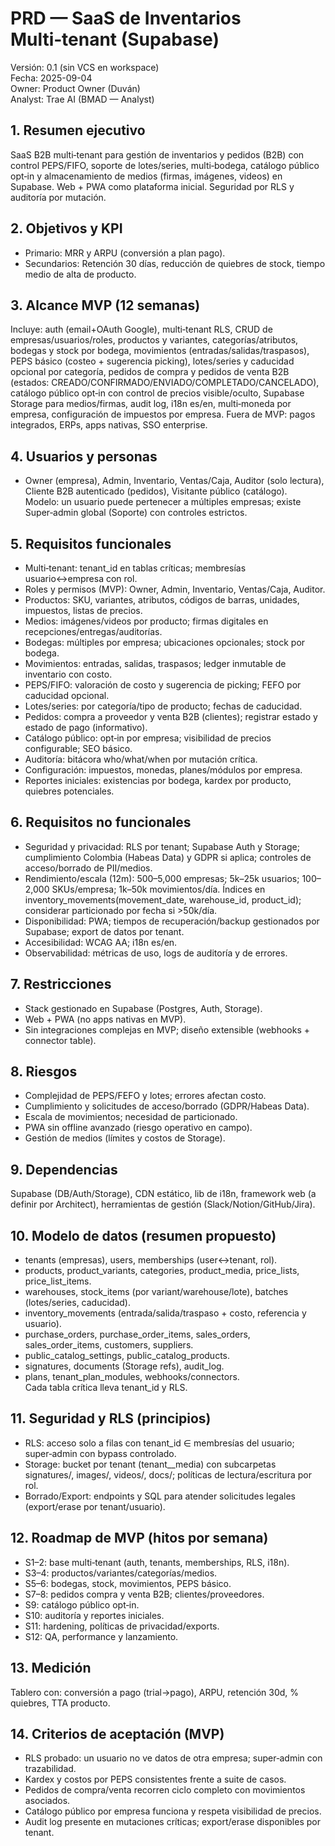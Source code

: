 # PRD — SaaS de Inventarios Multi‑tenant (Supabase)

Versión: 0.1 (sin VCS en workspace)  
Fecha: 2025-09-04  
Owner: Product Owner (Duván)  
Analyst: Trae AI (BMAD — Analyst)

## 1. Resumen ejecutivo
SaaS B2B multi‑tenant para gestión de inventarios y pedidos (B2B) con control PEPS/FIFO, soporte de lotes/series, multi‑bodega, catálogo público opt‑in y almacenamiento de medios (firmas, imágenes, videos) en Supabase. Web + PWA como plataforma inicial. Seguridad por RLS y auditoría por mutación.

## 2. Objetivos y KPI
- Primario: MRR y ARPU (conversión a plan pago).  
- Secundarios: Retención 30 días, reducción de quiebres de stock, tiempo medio de alta de producto.

## 3. Alcance MVP (12 semanas)
Incluye: auth (email+OAuth Google), multi‑tenant RLS, CRUD de empresas/usuarios/roles, productos y variantes, categorías/atributos, bodegas y stock por bodega, movimientos (entradas/salidas/traspasos), PEPS básico (costeo + sugerencia picking), lotes/series y caducidad opcional por categoría, pedidos de compra y pedidos de venta B2B (estados: CREADO/CONFIRMADO/ENVIADO/COMPLETADO/CANCELADO), catálogo público opt‑in con control de precios visible/oculto, Supabase Storage para medios/firmas, audit log, i18n es/en, multi‑moneda por empresa, configuración de impuestos por empresa. Fuera de MVP: pagos integrados, ERPs, apps nativas, SSO enterprise.

## 4. Usuarios y personas
- Owner (empresa), Admin, Inventario, Ventas/Caja, Auditor (solo lectura), Cliente B2B autenticado (pedidos), Visitante público (catálogo).  
Modelo: un usuario puede pertenecer a múltiples empresas; existe Super‑admin global (Soporte) con controles estrictos.

## 5. Requisitos funcionales
- Multi‑tenant: tenant_id en tablas críticas; membresías usuario↔empresa con rol.  
- Roles y permisos (MVP): Owner, Admin, Inventario, Ventas/Caja, Auditor.  
- Productos: SKU, variantes, atributos, códigos de barras, unidades, impuestos, listas de precios.  
- Medios: imágenes/videos por producto; firmas digitales en recepciones/entregas/auditorías.  
- Bodegas: múltiples por empresa; ubicaciones opcionales; stock por bodega.  
- Movimientos: entradas, salidas, traspasos; ledger inmutable de inventario con costo.  
- PEPS/FIFO: valoración de costo y sugerencia de picking; FEFO por caducidad opcional.  
- Lotes/series: por categoría/tipo de producto; fechas de caducidad.  
- Pedidos: compra a proveedor y venta B2B (clientes); registrar estado y estado de pago (informativo).  
- Catálogo público: opt‑in por empresa; visibilidad de precios configurable; SEO básico.  
- Auditoría: bitácora who/what/when por mutación crítica.  
- Configuración: impuestos, monedas, planes/módulos por empresa.  
- Reportes iniciales: existencias por bodega, kardex por producto, quiebres potenciales.

## 6. Requisitos no funcionales
- Seguridad y privacidad: RLS por tenant; Supabase Auth y Storage; cumplimiento Colombia (Habeas Data) y GDPR si aplica; controles de acceso/borrado de PII/medios.  
- Rendimiento/escala (12m): 500–5,000 empresas; 5k–25k usuarios; 100–2,000 SKUs/empresa; 1k–50k movimientos/día. Índices en inventory_movements(movement_date, warehouse_id, product_id); considerar particionado por fecha si >50k/día.  
- Disponibilidad: PWA; tiempos de recuperación/backup gestionados por Supabase; export de datos por tenant.  
- Accesibilidad: WCAG AA; i18n es/en.  
- Observabilidad: métricas de uso, logs de auditoría y de errores.

## 7. Restricciones
- Stack gestionado en Supabase (Postgres, Auth, Storage).  
- Web + PWA (no apps nativas en MVP).  
- Sin integraciones complejas en MVP; diseño extensible (webhooks + connector table).

## 8. Riesgos
- Complejidad de PEPS/FEFO y lotes; errores afectan costo.  
- Cumplimiento y solicitudes de acceso/borrado (GDPR/Habeas Data).  
- Escala de movimientos; necesidad de particionado.  
- PWA sin offline avanzado (riesgo operativo en campo).  
- Gestión de medios (límites y costos de Storage).

## 9. Dependencias
Supabase (DB/Auth/Storage), CDN estático, lib de i18n, framework web (a definir por Architect), herramientas de gestión (Slack/Notion/GitHub/Jira).

## 10. Modelo de datos (resumen propuesto)
- tenants (empresas), users, memberships (user↔tenant, rol).  
- products, product_variants, categories, product_media, price_lists, price_list_items.  
- warehouses, stock_items (por variant/warehouse/lote), batches (lotes/series, caducidad).  
- inventory_movements (entrada/salida/traspaso + costo, referencia y usuario).  
- purchase_orders, purchase_order_items, sales_orders, sales_order_items, customers, suppliers.  
- public_catalog_settings, public_catalog_products.  
- signatures, documents (Storage refs), audit_log.  
- plans, tenant_plan_modules, webhooks/connectors.  
Cada tabla crítica lleva tenant_id y RLS.

## 11. Seguridad y RLS (principios)
- RLS: acceso solo a filas con tenant_id ∈ membresías del usuario; super‑admin con bypass controlado.  
- Storage: bucket por tenant (tenant_<id>_media) con subcarpetas signatures/, images/, videos/, docs/; políticas de lectura/escritura por rol.  
- Borrado/Export: endpoints y SQL para atender solicitudes legales (export/erase por tenant/usuario).

## 12. Roadmap de MVP (hitos por semana)
- S1–2: base multi‑tenant (auth, tenants, memberships, RLS, i18n).  
- S3–4: productos/variantes/categorías/medios.  
- S5–6: bodegas, stock, movimientos, PEPS básico.  
- S7–8: pedidos compra y venta B2B; clientes/proveedores.  
- S9: catálogo público opt‑in.  
- S10: auditoría y reportes iniciales.  
- S11: hardening, políticas de privacidad/exports.  
- S12: QA, performance y lanzamiento.

## 13. Medición
Tablero con: conversión a pago (trial→pago), ARPU, retención 30d, % quiebres, TTA producto.

## 14. Criterios de aceptación (MVP)
- RLS probado: un usuario no ve datos de otra empresa; super‑admin con trazabilidad.  
- Kardex y costos por PEPS consistentes frente a suite de casos.  
- Pedidos de compra/venta recorren ciclo completo con movimientos asociados.  
- Catálogo público por empresa funciona y respeta visibilidad de precios.  
- Audit log presente en mutaciones críticas; export/erase disponibles por tenant.